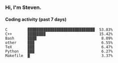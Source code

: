 ### Hi, I'm Steven.

#### Coding activity (past 7 days)
```
C         ▓▓▓▓▓▓▓▓▓▓▓▓▓▓▓▓▓▓▓▓▓▓▓▓▓▓▓▓▓▓  53.83%
C++       ▓▓▓▓▓▓▓▓                        15.42%
Bash      ▓▓▓▓                             8.09%
other     ▓▓▓                              6.55%
TeX       ▓▓▓                              6.47%
Python    ▓▓▓                              6.27%
Makefile  ▓                                3.37%
```
